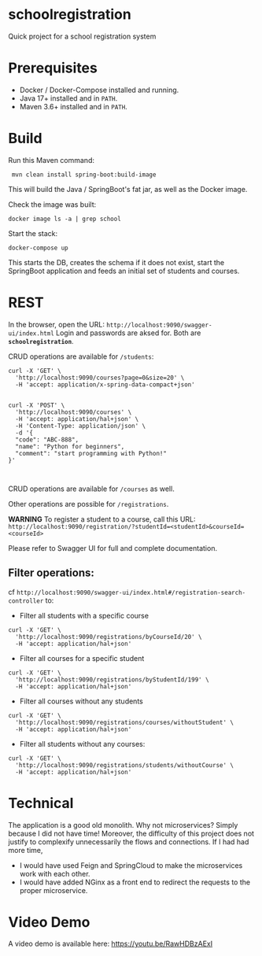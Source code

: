 # schoolregistration
Quick project for a school registration system

# Prerequisites

* Docker / Docker-Compose installed and running.
* Java 17+ installed and in `PATH`.
* Maven 3.6+ installed and in `PATH`.

# Build

Run this Maven command:
```
 mvn clean install spring-boot:build-image
```

This will build the Java / SpringBoot's fat jar, as well as the Docker image.

Check the image was built:
```
docker image ls -a | grep school
```

Start the stack:
```
docker-compose up
```

This starts the DB, creates the schema if it does not exist, start the SpringBoot application and feeds an initial set of students and courses.

# REST

In the browser, open the URL: `http://localhost:9090/swagger-ui/index.html`
Login and passwords are aksed for. Both are **`schoolregistration`**.

CRUD operations are available for `/students`:
```
curl -X 'GET' \
  'http://localhost:9090/courses?page=0&size=20' \
  -H 'accept: application/x-spring-data-compact+json'


curl -X 'POST' \
  'http://localhost:9090/courses' \
  -H 'accept: application/hal+json' \
  -H 'Content-Type: application/json' \
  -d '{
  "code": "ABC-888",
  "name": "Python for beginners",
  "comment": "start programming with Python!"
}'

  
  ```

CRUD operations are available for `/courses` as well.

Other operations are possible for `/registrations`.

**WARNING** 
To register a student to a course, call this URL:
`http://localhost:9090/registration/?studentId=<studentId>&courseId=<courseId>`

Please refer to Swagger UI for full and complete documentation.

## Filter operations:

cf `http://localhost:9090/swagger-ui/index.html#/registration-search-controller` to:
* Filter all students with a specific course
```
curl -X 'GET' \
  'http://localhost:9090/registrations/byCourseId/20' \
  -H 'accept: application/hal+json'
```
* Filter all courses for a specific student
```
curl -X 'GET' \
  'http://localhost:9090/registrations/byStudentId/199' \
  -H 'accept: application/hal+json'
```
* Filter all courses without any students
```
curl -X 'GET' \
  'http://localhost:9090/registrations/courses/withoutStudent' \
  -H 'accept: application/hal+json'
```
* Filter all students without any courses:
```
curl -X 'GET' \
  'http://localhost:9090/registrations/students/withoutCourse' \
  -H 'accept: application/hal+json'
```

# Technical

The application is a good old monolith. Why not microservices? Simply because I did not have time! Moreover, the difficulty of this project does not justify to complexify unnecessarily the flows and connections.
If I had had more time, 
* I would have used Feign and SpringCloud to make the microservices work with each other.
* I would have added NGinx as a front end to redirect the requests to the proper microservice.

# Video Demo

A video demo is available here:
https://youtu.be/RawHDBzAExI
